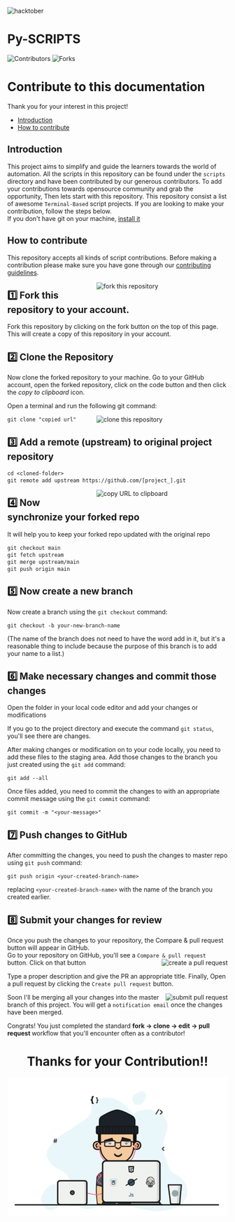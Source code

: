 ![hacktober](https://miro.medium.com/max/1400/0*nuqEJFMVU_qIE2ZO)

# Py-SCRIPTS

![Contributors](https://img.shields.io/github/contributors/yagyandatta/Py-Scripts?color=darkgreen&style=plasitc)
![Forks](https://img.shields.io/github/forks/yagyandatta/Py-Scripts?color=blue&style=plasitc)

# Contribute to this documentation

Thank you for your interest in this project!

* [Introduction](#introduction)
* [How to contribute](#how-to-contribute)

## Introduction

This project aims to simplify and guide the learners towards the world of automation. All the scripts in this repository can be found under the ``scripts`` directory and have been contributed by our generous contributors. To add your contributions towards opensource community and grab the opportunity, Then lets start with this repository.
This repository consist a list of awesome `Terminal-Based` script projects.
If you are looking to make your contribution, follow the steps below.
</br>
If you don't have git on your machine, [install it](https://help.github.com/articles/set-up-git/)

## How to contribute

This repository accepts all kinds of script contributions. Before making a contribution please make sure you have gone through our [contributing guidelines](https://github.com/yagyandatta/Py-Scripts/blob/master/.github/CONTRIBUTING.md).

<img align="right" width="300" src="https://user-images.githubusercontent.com/64744084/95018364-e7d2df00-067c-11eb-9989-5ed586adb11b.jpg" alt="fork this repository" />

## 1️⃣ Fork this repository to your account. </hr> </br>

Fork this repository by clicking on the fork button on the top of this page.
This will create a copy of this repository in your account.

## 2️⃣ Clone the Repository

Now clone the forked repository to your machine. Go to your GitHub account, open the forked repository, click on the code button and then click the _copy to clipboard_ icon.

Open a terminal and run the following git command:

<img align="right" width="300" src="https://firstcontributions.github.io/assets/Readme/clone.png" alt="clone this repository" />

```
git clone "copied url"
```

## 3️⃣ Add a remote (upstream) to original project repository

```
cd <cloned-folder>
git remote add upstream https://github.com/[project_].git
```

<img align="right" width="300" src="https://firstcontributions.github.io/assets/Readme/copy-to-clipboard.png" alt="copy URL to clipboard" />

## 4️⃣ Now synchronize your forked repo

It will help you to keep your forked repo updated with the original repo

```
git checkout main
git fetch upstream
git merge upstream/main
git push origin main
```

## 5️⃣ Now create a new branch

Now create a branch using the `git checkout` command:

```
git checkout -b your-new-branch-name
```

(The name of the branch does not need to have the word add in it, but it's a reasonable thing to include because the purpose of this branch is to add your name to a list.)

## 6️⃣ Make necessary changes and commit those changes

Open the folder in your local code editor and add your changes or modifications

If you go to the project directory and execute the command `git status`, you'll see there are changes.

After making changes or modification on to your code locally, you need to add these files to the staging area. Add those changes to the branch you just created using the `git add` command:

```
git add --all
```

Once files added, you need to commit the changes to with an appropriate commit message using the `git commit` command:

```
git commit -m "<your-message>"
```

## 7️⃣ Push changes to GitHub

After committing the changes, you need to push the changes to master repo using `git push` command:

```
git push origin <your-created-branch-name>
```

replacing `<your-created-branch-name>` with the name of the branch you created earlier.

## 8️⃣ Submit your changes for review

Once you push the changes to your repository, the Compare & pull request button will appear in GitHub.</br>
Go to your repository on GitHub, you'll see a `Compare & pull request` button. Click on that button
<img style="float: right;" src="https://firstcontributions.github.io/assets/Readme/compare-and-pull.png" alt="create a pull request" />

Type a proper description and give the PR an appropriate title. Finally, Open a pull request by clicking the `Create pull request` button.

<img style="float: right;" src="https://firstcontributions.github.io/assets/Readme/submit-pull-request.png" alt="submit pull request" />

Soon I'll be merging all your changes into the master branch of this project. You will get a `notification email` once the changes have been merged.

Congrats! You just completed the standard <b> fork -> clone -> edit -> pull request </b> workflow that you'll encounter often as a contributor!

<div>
<h1 align="center"> Thanks for your Contribution!! </h1>
</div>

<div align='center'>
<img style="float: center;" src=".github/images/1_IRGHmiGsa16stedQvIaZfw.gif" alt="submit pull request" />
</div>
